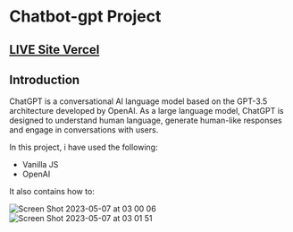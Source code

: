 # Chatbot-gpt Project
## [LIVE Site Vercel](https://chatbot-eozs8or1e-ipunganwar.vercel.app/)

## Introduction
ChatGPT is a conversational AI language model based on the GPT-3.5 architecture developed by OpenAI.
As a large language model, ChatGPT is designed to understand human language, generate human-like responses and engage in conversations with users.

In this project, i have used the following:
- Vanilla JS
- OpenAI

It also contains how to:




![Screen Shot 2023-05-07 at 03 00 06](https://user-images.githubusercontent.com/4968801/236644338-353419ff-bded-47f3-9a4a-f5959ee6818e.png)
![Screen Shot 2023-05-07 at 03 01 51](https://user-images.githubusercontent.com/4968801/236644372-98bb0b85-9400-423e-b0d6-23aab11b3e38.png)

